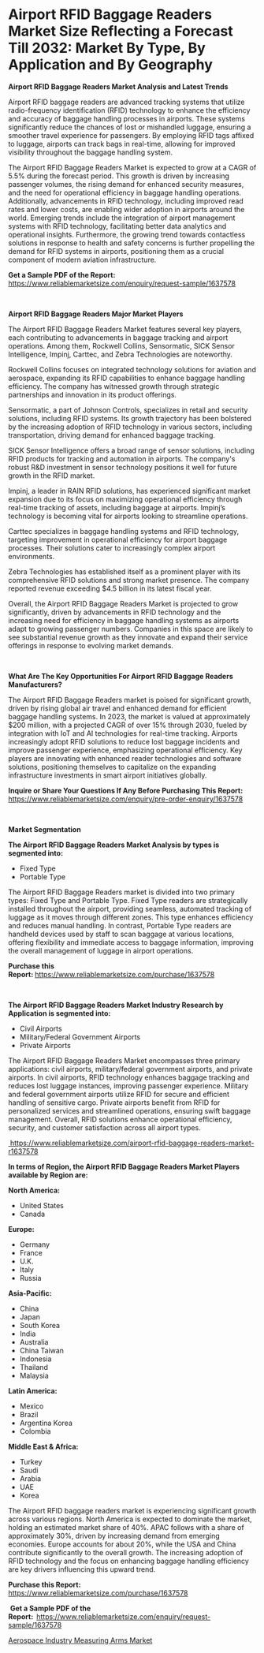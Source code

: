 <p><h1>Airport RFID Baggage Readers Market Size Reflecting a Forecast Till 2032: Market By Type, By Application and By Geography</h1></p><p><strong>Airport RFID Baggage Readers Market Analysis and Latest Trends</strong></p>
<p><p>Airport RFID baggage readers are advanced tracking systems that utilize radio-frequency identification (RFID) technology to enhance the efficiency and accuracy of baggage handling processes in airports. These systems significantly reduce the chances of lost or mishandled luggage, ensuring a smoother travel experience for passengers. By employing RFID tags affixed to luggage, airports can track bags in real-time, allowing for improved visibility throughout the baggage handling system.</p><p>The Airport RFID Baggage Readers Market is expected to grow at a CAGR of 5.5% during the forecast period. This growth is driven by increasing passenger volumes, the rising demand for enhanced security measures, and the need for operational efficiency in baggage handling operations. Additionally, advancements in RFID technology, including improved read rates and lower costs, are enabling wider adoption in airports around the world. Emerging trends include the integration of airport management systems with RFID technology, facilitating better data analytics and operational insights. Furthermore, the growing trend towards contactless solutions in response to health and safety concerns is further propelling the demand for RFID systems in airports, positioning them as a crucial component of modern aviation infrastructure.</p></p>
<p><strong>Get a Sample PDF of the Report:&nbsp;</strong> <a href="https://www.reliablemarketsize.com/enquiry/request-sample/1637578?utm_campaign=2626&utm_medium=2&utm_source=Github&utm_content=ia&utm_term=23032025&utm_id=airport-rfid-baggage-readers">https://www.reliablemarketsize.com/enquiry/request-sample/1637578</a></p>
<p>&nbsp;</p>
<p><strong>Airport RFID Baggage Readers Major Market Players</strong></p>
<p><p>The Airport RFID Baggage Readers Market features several key players, each contributing to advancements in baggage tracking and airport operations. Among them, Rockwell Collins, Sensormatic, SICK Sensor Intelligence, Impinj, Carttec, and Zebra Technologies are noteworthy.</p><p>Rockwell Collins focuses on integrated technology solutions for aviation and aerospace, expanding its RFID capabilities to enhance baggage handling efficiency. The company has witnessed growth through strategic partnerships and innovation in its product offerings.</p><p>Sensormatic, a part of Johnson Controls, specializes in retail and security solutions, including RFID systems. Its growth trajectory has been bolstered by the increasing adoption of RFID technology in various sectors, including transportation, driving demand for enhanced baggage tracking.</p><p>SICK Sensor Intelligence offers a broad range of sensor solutions, including RFID products for tracking and automation in airports. The company's robust R&D investment in sensor technology positions it well for future growth in the RFID market.</p><p>Impinj, a leader in RAIN RFID solutions, has experienced significant market expansion due to its focus on maximizing operational efficiency through real-time tracking of assets, including baggage at airports. Impinj’s technology is becoming vital for airports looking to streamline operations.</p><p>Carttec specializes in baggage handling systems and RFID technology, targeting improvement in operational efficiency for airport baggage processes. Their solutions cater to increasingly complex airport environments.</p><p>Zebra Technologies has established itself as a prominent player with its comprehensive RFID solutions and strong market presence. The company reported revenue exceeding $4.5 billion in its latest fiscal year.</p><p>Overall, the Airport RFID Baggage Readers Market is projected to grow significantly, driven by advancements in RFID technology and the increasing need for efficiency in baggage handling systems as airports adapt to growing passenger numbers. Companies in this space are likely to see substantial revenue growth as they innovate and expand their service offerings in response to evolving market demands.</p></p>
<p>&nbsp;</p>
<p><strong>What Are The Key Opportunities For Airport RFID Baggage Readers Manufacturers?</strong></p>
<p><p>The Airport RFID Baggage Readers market is poised for significant growth, driven by rising global air travel and enhanced demand for efficient baggage handling systems. In 2023, the market is valued at approximately $200 million, with a projected CAGR of over 15% through 2030, fueled by integration with IoT and AI technologies for real-time tracking. Airports increasingly adopt RFID solutions to reduce lost baggage incidents and improve passenger experience, emphasizing operational efficiency. Key players are innovating with enhanced reader technologies and software solutions, positioning themselves to capitalize on the expanding infrastructure investments in smart airport initiatives globally.</p></p>
<p><strong>Inquire or Share Your Questions If Any Before Purchasing This Report:</strong> <a href="https://www.reliablemarketsize.com/enquiry/pre-order-enquiry/1637578?utm_campaign=2626&utm_medium=2&utm_source=Github&utm_content=ia&utm_term=23032025&utm_id=airport-rfid-baggage-readers">https://www.reliablemarketsize.com/enquiry/pre-order-enquiry/1637578</a></p>
<p>&nbsp;</p>
<p><strong>Market Segmentation</strong></p>
<p><strong>The Airport RFID Baggage Readers Market Analysis by types is segmented into:</strong></p>
<p><ul><li>Fixed Type</li><li>Portable Type</li></ul></p>
<p><p>The Airport RFID Baggage Readers market is divided into two primary types: Fixed Type and Portable Type. Fixed Type readers are strategically installed throughout the airport, providing seamless, automated tracking of luggage as it moves through different zones. This type enhances efficiency and reduces manual handling. In contrast, Portable Type readers are handheld devices used by staff to scan baggage at various locations, offering flexibility and immediate access to baggage information, improving the overall management of luggage in airport operations.</p></p>
<p><strong>Purchase this Report:&nbsp;</strong><a href="https://www.reliablemarketsize.com/purchase/1637578?utm_campaign=2626&utm_medium=2&utm_source=Github&utm_content=ia&utm_term=23032025&utm_id=airport-rfid-baggage-readers">https://www.reliablemarketsize.com/purchase/1637578</a></p>
<p>&nbsp;</p>
<p><strong>The Airport RFID Baggage Readers Market Industry Research by Application is segmented into:</strong></p>
<p><ul><li>Civil Airports</li><li>Military/Federal Government Airports</li><li>Private Airports</li></ul></p>
<p><p>The Airport RFID Baggage Readers Market encompasses three primary applications: civil airports, military/federal government airports, and private airports. In civil airports, RFID technology enhances baggage tracking and reduces lost luggage instances, improving passenger experience. Military and federal government airports utilize RFID for secure and efficient handling of sensitive cargo. Private airports benefit from RFID for personalized services and streamlined operations, ensuring swift baggage management. Overall, RFID solutions enhance operational efficiency, security, and customer satisfaction across all airport types.</p></p>
<p><a href="https://www.reliablemarketsize.com/airport-rfid-baggage-readers-market-r1637578?utm_campaign=2626&utm_medium=2&utm_source=Github&utm_content=ia&utm_term=23032025&utm_id=airport-rfid-baggage-readers">&nbsp;https://www.reliablemarketsize.com/airport-rfid-baggage-readers-market-r1637578</a></p>
<p><strong>In terms of Region, the Airport RFID Baggage Readers Market Players available by Region are:</strong></p>
<p>
    <p> <strong> North America: </strong>
        <ul>
            <li>United States</li>
            <li>Canada</li>
        </ul>
        </p> 
    <p> <strong> Europe: </strong>
        <ul>
            <li>Germany</li>
            <li>France</li>
            <li>U.K.</li>
            <li>Italy</li>
            <li>Russia</li>
        </ul>
        </p> 
    <p> <strong> Asia-Pacific: </strong>
        <ul>
            <li>China</li>
            <li>Japan</li>
            <li>South Korea</li>
            <li>India</li>
            <li>Australia</li>
            <li>China Taiwan</li>
            <li>Indonesia</li>
            <li>Thailand</li>
            <li>Malaysia</li>
        </ul>
        </p> 
    <p> <strong> Latin America: </strong>
        <ul>
            <li>Mexico</li>
            <li>Brazil</li>
            <li>Argentina Korea</li>
            <li>Colombia</li>
        </ul>
        </p> 
    <p> <strong> Middle East & Africa: </strong>
        <ul>
            <li>Turkey</li>
            <li>Saudi</li>
            <li>Arabia</li>
            <li>UAE</li>
            <li>Korea</li>
        </ul>
    </p>
    </p>
<p><p>The Airport RFID baggage readers market is experiencing significant growth across various regions. North America is expected to dominate the market, holding an estimated market share of 40%. APAC follows with a share of approximately 30%, driven by increasing demand from emerging economies. Europe accounts for about 20%, while the USA and China contribute significantly to the overall growth. The increasing adoption of RFID technology and the focus on enhancing baggage handling efficiency are key drivers influencing this upward trend.</p></p>
<p><strong>Purchase this Report: </strong><a href="https://www.reliablemarketsize.com/purchase/1637578?utm_campaign=2626&utm_medium=2&utm_source=Github&utm_content=ia&utm_term=23032025&utm_id=airport-rfid-baggage-readers">https://www.reliablemarketsize.com/purchase/1637578</a></p>
<p>&nbsp;<strong>Get a Sample PDF of the Report:&nbsp;&nbsp;</strong><a href="https://www.reliablemarketsize.com/enquiry/request-sample/1637578?utm_campaign=2626&utm_medium=2&utm_source=Github&utm_content=ia&utm_term=23032025&utm_id=airport-rfid-baggage-readers">https://www.reliablemarketsize.com/enquiry/request-sample/1637578</a></p>
<p><strong></strong></p>
<p><p><a href="https://github.com/ravenecashe/Market-Research-Report-List-1/blob/main/aerospace-industry-measuring-arms-market.md?utm_campaign=2626&utm_medium=2&utm_source=Github&utm_content=ia&utm_term=23032025&utm_id=airport-rfid-baggage-readers">Aerospace Industry Measuring Arms Market</a></p></p>